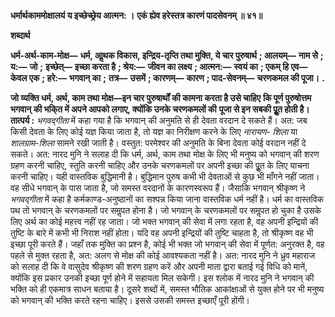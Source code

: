 **धर्मार्थकाममोक्षालयं य इच्छेच्छ्रेय आत्मन: ।** **एकं ह्येव हरेस्तत्र कारणं पादसेवनम् ॥ ४१॥** 

**शब्दार्थ** 

**धर्म-अर्थ-काम-मोक्ष—** **धर्म, आॢथक विकास, इन्द्रिय-तृप्ति तथा मुक्ति, ये चार पुरुषार्थ** **; आलयम्—** **नाम सेे** **; य:—** **जो** **;** **इच्छेत्—** **इच्छा करता है** **; श्रेय:—** **जीवन का लक्ष्य** **; आत्मन:—** **स्वयं का** **; एकम् हि एव—** **केवल एक** **; हरे:—** **भगवान् का** **;** **तत्र—** **उसमें** **; कारणम्—** **कारण** **; पाद-सेवनम्—** **चरणकमल की पूजा।** **.** 

**जो व्यक्ति धर्म, अर्थ, काम तथा मोक्ष—इन चार पुरुषार्थों की कामना करता है उसे चाहिए** **कि पूर्ण पुरुषोत्तम भगवान् की भकि्त में अपने आपको लगाए, क्योंकि उनके चरणकमलों की** **पूजा से इन सबकी पूॢत होती है।** **तात्पर्य :** *भगवद्गीता* में कहा गया है कि भगवान् की अनुमति से ही देवता वरदान दे सकते हैं। अत: जब किसी देवता के लिए कोई यज्ञ किया जाता है, तो यज्ञ का निरीक्षण करने के लिए *नारायण-* *शिला* या *शालग्राम-शिला* सामने रखी जाती है। वस्तुत: परमेश्वर की अनुमति के बिना देवता कोई वरदान नहीं दे सकते। अत: नारद मुनि ने सलाह दी कि धर्म, अर्थ, काम तथा मोक्ष के लिए भी मनुष्य को भगवान् की शरण ग्रहण करनी चाहिए, स्तुति करनी चाहिए और उनके चरणकमलों पर अपनी इच्छा की पूॢत के लिए याचना करनी चाहिए। यही वास्तविक बुद्धिमानी है। बुद्धिमान पुरुष कभी भी देवताओं से कुछ भी माँगने नहीं जाता। वह सीधे भगवान् के पास जाता है, जो समस्त वरदानों के कारणस्वरूप हैं। जैसाकि भगवान् श्रीकृष्ण ने *भगवद्गीता* में कहा है कर्मकाण्ड-अनुष्ठानों का सश्पन्न किया जाना वास्तविक धर्म नहीं है। धर्म का वास्तविक पथ तो भगवान् के चरणकमलों पर समॢपत होना है। जो भगवान् के चरणकमलों पर समॢपत हो चुका है उसके लिए अर्थ का कोई महत्त्व नहीं रह जाता। जो भक्त भगवान् की सेवा में लगा रहता है, वह अपनी इन्द्रियों की तुष्टि के बारे में कभी भी निराश नहीं होता। यदि वह अपनी इन्द्रियों की तुष्टि चाहता है, तो श्रीकृष्ण वह भी इच्छा पूरी करते हैं। जहाँ तक मुक्ति का प्रश्न है, कोई भी भक्त जो भगवान् की सेवा में पूर्णत: अनुरक्त है, वह पहले से मुक्त रहता है, अत: अलग से मोक्ष की कोई आवश्यकता नहीं है। अत: नारद मुनि ने ध्रुव महाराज को सलाह दी कि वे वासुदेव श्रीकृष्ण की शरण ग्रहण करें और अपनी माता द्वारा बताई गई विधि को मानें, क्योंकि इस प्रकार उनकी इच्छा पूर्ण होने में सहायता मिल सकेगी। इस श्लोक में नारद मुनि ने भगवान् की भक्ति को ही एकमात्र साधन बताया है। दूसरे शब्दों में, समस्त भौतिक आकांक्षाओं से युक्त होने पर भी मनुष्य को भगवान् की भक्ति करते रहना चाहिए। इससे उसकी समस्त इच्छाएँ पूरी होंगी।  